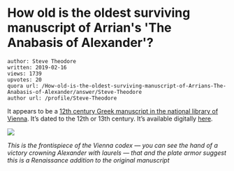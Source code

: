 # How old is the oldest surviving manuscript of Arrian's 'The Anabasis of Alexander'?

	author: Steve Theodore
	written: 2019-02-16
	views: 1739
	upvotes: 20
	quora url: /How-old-is-the-oldest-surviving-manuscript-of-Arrians-The-Anabasis-of-Alexander/answer/Steve-Theodore
	author url: /profile/Steve-Theodore


It appears to be a [12th century Greek manuscript in the national library of Vienna](https://search.onb.ac.at/primo-explore/fulldisplay?docid=ONB_alma21307137150003338&context=L&vid=ONB&lang=de_DE&search_scope=ONB_gesamtbestand&adaptor=Local%20Search%20Engine&tab=default_tab&query=any,contains,arrian&sortby=rank&facet=rtype,include,Handschrift&mode=basic&offset=0). It’s dated to the 12th or 13th century. It’s available digitally [here](http://digital.onb.ac.at/RepViewer/viewer.faces?doc=DTL_6059664&order=1&view=SINGLE).

![](https://qph.fs.quoracdn.net/main-qimg-13735ab0a121dac13fed7384f3a2a3d0)

_This is the frontispiece of the Vienna codex — you can see the hand of a victory crowning Alexander with laurels — that and the plate armor suggest this is a Renaissance addition to the original manuscript_ 

